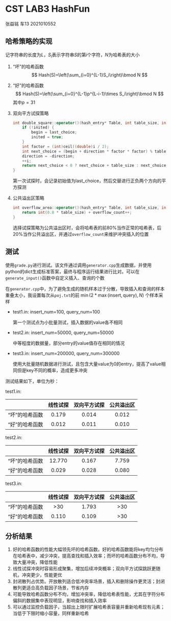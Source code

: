 # CST LAB3 HashFun

张益铭 车13 2021010552

## 哈希策略的实现

记字符串的长度为$L$，$S_i$表示字符串$S$的第$i$个字符，$N$为哈希表的大小

1. “坏”的哈希函数
   $$
   Hash(S)=\left(\sum_{i=0}^{L-1}S_i\right)\bmod N
   $$

2. “好”的哈希函数
   $$
   Hash(S)=\left(\sum_{i=0}^{L-1}p^{L-i-1}\times S_i\right)\bmod N
   $$
   其中$p=31$

3. 双向平方试探策略

   ```c++
   int double_square::operator()(hash_entry* Table, int table_size, int last_choice) {
       if (!inited) {
           begin = last_choice;
           inited = true;
       }
       int factor = (int)ceil((double)i / 2);
       int next_choice = (begin + direction * factor * factor) % table_size;
       direction = -direction;
       ++i;
       return next_choice < 0 ? next_choice + table_size : next_choice;
   }
   ```

   第一次试探时，会记录初始值为last_choice，然后交替进行正负两个方向的平方探测

4. 公共溢出区策略

   ```c++
   int overflow_area::operator()(hash_entry* Table, int table_size, int last_choice){
       return int(0.8 * table_size) + overflow_count++;
   }
   ```

   选择试探策略为公共溢出区时，会将哈希表的前80%当作正常的哈希表，后20%当作公共溢出区，并通过`overflow_count`来维护冲突插入的位置

## 测试

使用`grade.py`进行测试。该文件通过调用`generator.cpp`生成数据，并使用python的dict生成标准答案，最终与程序运行结果进行比对。可以在`generate_input()`函数中自定义插入、查询的个数

在`generator.cpp`中，为了避免生成的随机样本过于分散，导致插入和查询的样本重叠太小，我设置每次从`poj.txt`的前 $\min(2*\max(\text{insert},\text{query}), N)$ 个样本采样

- test1.in: insert_num=100, query_num=100

  第一个测试点为小批量测试，插入数据的value各不相同

- test2.in: insert_num=50000, query_num=50000

  中等程度的数据量，部分entry的value值存在相同的情况

- test3.in: insert_num=200000, query_num=300000

  使用大批量随机数据进行测试，且包含大量value为0的entry，提高了value相同但是key不同的概率，造成更多冲突

测试结果如下，单位为秒：

test1.in:

|                | 线性试探 | 双向平方试探 | 公共溢出区 |
| :------------: | :------: | :----------: | :--------: |
| “坏”的哈希函数 |  0.179   |    0.014     |   0.012    |
| “好”的哈希函数 |  0.012   |    0.011     |   0.010    |

test2.in:

|                | 线性试探 | 双向平方试探 | 公共溢出区 |
| :------------: | :------: | :----------: | :--------: |
| “坏”的哈希函数 |  12.770  |    0.167     |   7.759    |
| “好”的哈希函数 |  0.029   |    0.028     |   0.080    |

test3.in:

|                | 线性试探 | 双向平方试探 | 公共溢出区 |
| :------------: | :------: | :----------: | :--------: |
| “坏”的哈希函数 |   >30    |    1.793     |    >30     |
| “好”的哈希函数 |  0.110   |    0.109     |    >30     |

## 分析结果

1. 好的哈希函数的性能大幅领先坏的哈希函数。好的哈希函数能将key均匀分布在哈希表中，减少冲突，提高查找和插入效率；而坏的哈希函数分布不均，导致大量冲突，降低性能
2. 线性试探冲突时容易形成聚集，增加后续冲突概率；双向平方试探跳跃更随机，冲突更少，性能更优
3. 封闭散列占优势。开放散列适合低冲突率场景，插入和删除操作更灵活；封闭散列更适合高负载因子场景，节省内存
4. 可能导致哈希函数分布不均，增加冲突率，降低哈希表性能，尤其在字符分布偏斜的数据集中表现明显，影响查找和插入效率
5. 可以通过监控负载因子，当超出上限时扩展哈希表容量并重新哈希现有元素；当低于下限时缩小容量，同样重新哈希
